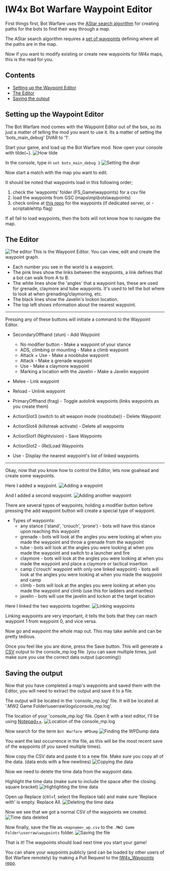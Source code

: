 # IW4x Bot Warfare Waypoint Editor
First things first, Bot Warfare uses the [AStar search algorithm](https://en.wikipedia.org/wiki/A*_search_algorithm) for creating paths for the bots to find their way through a map. 

The AStar search algorithm requires a [set of waypoints](https://en.wikipedia.org/wiki/Graph_(discrete_mathematics)) defining where all the paths are in the map.

Now if you want to modify existing or create new waypoints for IW4x maps, this is the read for you.

## Contents
- [Setting up the Waypoint Editor](#Setting-up-the-Waypoint-Editor)
- [The Editor](#The-Editor)
- [Saving the output](#Saving-the-output)

## Setting up the Waypoint Editor
The Bot Warfare mod comes with the Waypoint Editor out of the box, so its just a matter of telling the mod you want to use it. Its a matter of setting the 'bots_main_debug' DVAR to '1'.

Start your game, and load up the Bot Warfare mod. Now open your console with tilde(~).
![How tilde](/userraw/bw-assets/how-tilde.png)

In the console, type in ```set bots_main_debug 1```
![Setting the dvar](/userraw/bw-assets/wp-editor-debug-dvar.png)

Now start a match with the map you want to edit.

It should be noted that waypoints load in this following order;
1. check the 'waypoints' folder (FS_Game\waypoints) for a csv file
2. load the waypoints from GSC (maps\mp\bots\waypoints)
3. check online at [this repo](https://github.com/ineedbots/iw4x_waypoints) for the waypoints (if dedicated server, or -scriptablehttp flag)

If all fail to load waypoints, then the bots will not know how to navigate the map.

## The Editor
![The editor](/userraw/bw-assets/wp-editor-0.png)
This is the Waypoint Editor. You can view, edit and create the waypoint graph.
- Each number you see in the world is a waypoint.
- The pink lines show the links between the waypoints, a link defines that a bot can walk from A to B.
- The white lines show the 'angles' that a waypoint has, these are used for grenade, claymore and tube waypoints. It's used to tell the bot where to look at when grenading/claymoring, etc.
- The black lines show the Javelin's lockon location.
- The top left shows information about the nearest waypoint.

---

Pressing any of these buttons will initiate a command to the Waypoint Editor.

- SecondaryOffhand (stun) - Add Waypoint
  - No modifier button - Make a waypoint of your stance
  - ADS, climbing or mounting - Make a climb waypoint
  - Attack + Use - Make a noobtube waypoint
  - Attack - Make a grenade waypoint
  - Use - Make a claymore waypoint
  - Marking a location with the Javelin - Make a Javelin waypoint

- Melee - Link waypoint

- Reload - Unlink waypoint

- PrimaryOffhand (frag) - Toggle autolink waypoints (links waypoints as you create them)

- ActionSlot3 (switch to alt weapon mode (noobtube)) - Delete Waypoint

- ActionSlot4 (killstreak activate) - Delete all waypoints

- ActionSlot1 (Nightvision) - Save Waypoints

- ActionSlot2 - (Re)Load Waypoints

- Use - Display the nearest waypoint's list of linked waypoints.

---

Okay, now that you know how to control the Editor, lets now goahead and create some waypoints.

Here I added a waypoint.
![Adding a waypoint](/userraw/bw-assets/wp-editor-added.png)

And I added a second waypoint.
![Adding another waypoint](/userraw/bw-assets/wp-editor-added2.png)

There are several types of waypoints, holding a modifier button before pressing the add waypoint button will create a special type of waypoint.
- Types of waypoints:
  - any stance ('stand', 'crouch', 'prone') - bots will have this stance upon reaching this waypoint
  - grenade - bots will look at the angles you were looking at when you made the waypoint and throw a grenade from the waypoint
  - tube - bots will look at the angles you were looking at when you made the waypoint and switch to a launcher and fire
  - claymore - bots will look at the angles you were looking at when you made the waypoint and place a claymore or tactical insertion
  - camp ('crouch' waypoint with only one linked waypoint) - bots will look at the angles you were looking at when you made the waypoint and camp
  - climb - bots will look at the angles you were looking at when you made the waypoint and climb (use this for ladders and mantles)
  - javelin - bots will use the javelin and lockon at the target location

Here I linked the two waypoints together.
![Linking waypoints](/userraw/bw-assets/wp-editor-linked.png)

Linking waypoints are very important, it tells the bots that they can reach waypoint 1 from waypoint 0, and vice versa.

Now go and waypoint the whole map out. This may take awhile and can be pretty tedious.

Once you feel like you are done, press the Save button. This will generate a [CSV](https://en.wikipedia.org/wiki/Comma-separated_values) output to the console_mp.log file. (you can save multiple times, just make sure you use the correct data output (upcoming))

## Saving the output
Now that you have completed a map's waypoints and saved them with the Editor, you will need to extract the output and save it to a file.

The output will be located in the 'console_mp.log' file. It will be located at '.MW2 Game Folder\userraw\logs\console_mp.log'.

The location of your 'console_mp.log' file. Open it with a text editor, I'll be using [Notepad++](https://notepad-plus-plus.org/downloads/).
![Location of the console_mp.log](/userraw/bw-assets/wp-editor-console-log-loc.png)

Now search for the term ```Bot Warfare WPDump```
![Finding the WPDump data](/userraw/bw-assets/wp-editor-find-in-console.png)

You want the last occurrence in the file, as this will be the most recent save of the waypoints (if you saved multiple times).

Now copy the CSV data and paste it to a new file. Make sure you copy all of the data. (data ends with a few newlines)
![Copying the data](/userraw/bw-assets/wp-editor-copy.png)

Now we need to delete the time data from the waypoint data.

Highlight the time data (make sure to include the space after the closing square bracket)
![Highlighting the time data](/userraw/bw-assets/wp-editor-highlight-time.png)

Open up Replace (ctrl+f, select the Replace tab) and make sure 'Replace with' is empty. Replace All.
![Deleting the time data](/userraw/bw-assets/wp-editor-replace-all.png)

Now we see that we got a normal CSV of the waypoints we created.
![Time data deleted](/userraw/bw-assets/wp-editor-replaced.png)

Now finally, save the file as ```<mapname>_wp.csv``` to the ```.MW2 Game Folder\userraw\waypoints``` folder.
![Saving the file](/userraw/bw-assets/wp-editor-save-file.png)

That is it! The waypoints should load next time you start your game!

You can share your waypoints publicly (and can be loaded by other users of Bot Warfare remotely) by making a Pull Request to the [IW4x_Waypoints repo](https://github.com/ineedbots/iw4x_waypoints).
